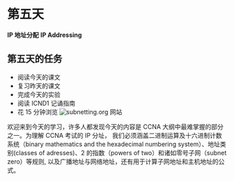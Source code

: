 # 第五天

__IP 地址分配__
__IP Addressing__

## 第五天的任务

* 阅读今天的课文
* 复习昨天的课文
* 完成今天的实验
* 阅读 ICND1 记诵指南
* 花 15 分钟浏览 ![subnetting.org](http://subnetting.org/) 网站

欢迎来到今天的学习，许多人都发现今天的内容是 CCNA 大纲中最难掌握的部分之一。为理解 CCNA 考试的 IP 分址， 我们必须涵盖二进制运算及十六进制计数系统（binary mathematics and the hexadecimal numbering system）、地址类别(classes of adresses)、2 的指数（powers of two）和诸如零号子网（subnet zero）等规则, 以及广播地址与网络地址，还有用于计算子网地址和主机地址的公式。

 
